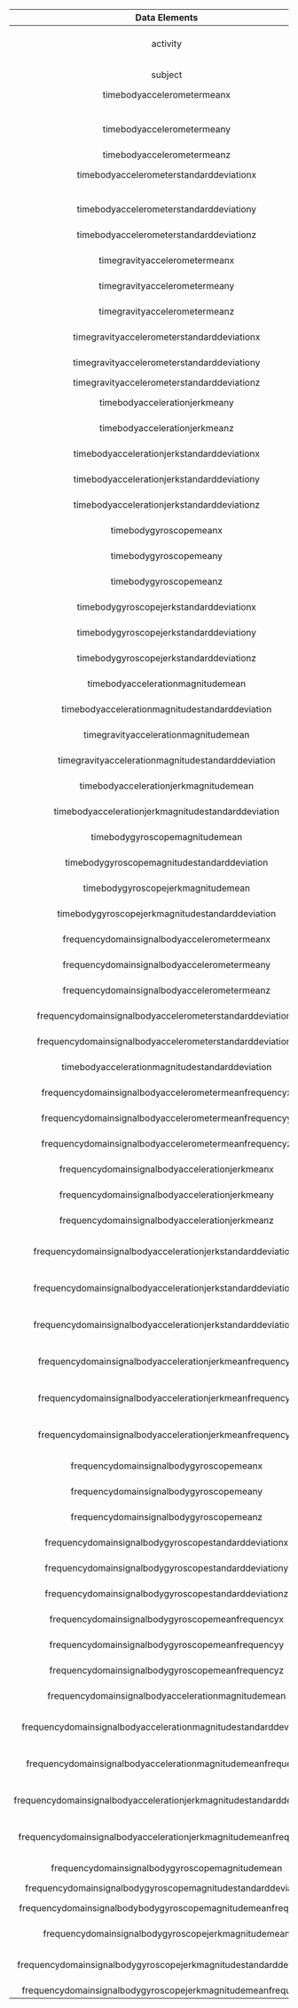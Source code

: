 |                Data Elements               | Type    | Length   | Description                                                                                                                                    |
|:------------------------------------------:|---------|----------|------------------------------------------------------------------------------------------------------------------------------------------------|
| activity                                   | factor  | variable | one of 6 different activities currently engage when the measurement was taken: walking, walking_upstairs, walking_downstairs, standing, laying |
| subject                                    | factor  | 1        | one of a group of 30 volunteers within an age bracket of 19-48 years                                                                           |
|         timebodyaccelerometermeanx         | numeric |          | the mean of the time body accelerometer x-axis measurement                                                                                     |
|                                            |         |          | standardized between -1 and 1                                                                                                                  |
| timebodyaccelerometermeany                 | numeric |          | the mean of the time body accelerometer y-axis measurement standardized between -1 and 1                                                       |
| timebodyaccelerometermeanz                 | numeric |          | the mean of the time body accelerometer z-axis measurement standardized between -1 and 1                                                       |
| timebodyaccelerometerstandarddeviationx    | numeric |          | the standard deviation of the time body accelerometer x-axis                                                                                   |
|                                            |         |          | measurement standardized between -1 and 1             |
| timebodyaccelerometerstandarddeviationy    | numeric |          | the standard deviation of the time body accelerometer y-axis measurement standardized between -1 and 1                                         |
| timebodyaccelerometerstandarddeviationz    | numeric |          | the standard deviation of the time body accelerometer z-axis measurement standardized between -1 and 1                                         |
| timegravityaccelerometermeanx              | numeric |          | the mean of the time gravity accelerometer x-axis measurement standardized between -1 and 1                                                    |
| timegravityaccelerometermeany              | numeric |          | the mean of the time gravity accelerometer y-axis measurement standardized between -1 and 1                                                    |
| timegravityaccelerometermeanz              | numeric |          | the mean of the time gravity accelerometer x-axis measurement standardized between -1 and 1                                                    |
| timegravityaccelerometerstandarddeviationx | numeric |          | the standard deviation of the time gravity accelerometer x-axis measurement standardized between -1 and 1                                      |
| timegravityaccelerometerstandarddeviationy | numeric |          | the standard deviation of the time gravity accelerometer y-axis measurement standardized between -1 and 1                                      |
| timegravityaccelerometerstandarddeviationz | numeric |          |                                                       | timebodyaccelerationjerkmeanx                  | numeric | variable | the mean of the time gravity acceleration jerk x-axis measurement standardized between -1 and 1               |
| timebodyaccelerationjerkmeany                  | numeric | 1        | the mean of the time gravity acceleration jerk y-axis measurement standardized between -1 and 1               |
| timebodyaccelerationjerkmeanz         | numeric |          | the mean of the time gravity acceleration jerk z-axis measurement standardized between -1 and 1               |
| timebodyaccelerationjerkstandarddeviationx     | numeric |          | the standard deviation of the time gravity acceleration jerk x-axis measurement standardized between -1 and 1 |
| timebodyaccelerationjerkstandarddeviationy     | numeric |          | the standard deviation of the time gravity acceleration jerk y-axis measurement standardized between -1 and 1 |
| timebodyaccelerationjerkstandarddeviationz     | numeric |          | the standard deviation of the time gravity acceleration jerk z-axis measurement standardized between -1 and 1 |
| timebodygyroscopemeanx                         | numeric |          | the mean of the time body gyroscope x-axis measurement standardized between -1 and 1                          |
| timebodygyroscopemeany                         | numeric |          | the mean of the time body gyroscope y-axis measurement standardized between -1 and 1                          |
| timebodygyroscopemeanz                         | numeric |          | the mean of the time body gyroscope z-axis measurement standardized between -1 and 1                          |
| timebodygyroscopejerkstandarddeviationx        | numeric |          | the standard deviation of the time body gyroscope x-axis measurement standardized between -1 and 1            |
| timebodygyroscopejerkstandarddeviationy        | numeric |          | the standard deviation of the time body gyroscope y-axis measurement standardized between -1 and 1            |
| timebodygyroscopejerkstandarddeviationz        | numeric |          | the standard deviation of the time body gyroscope z-axis measurement standardized between -1 and 1            |
| timebodyaccelerationmagnitudemean              | numeric |          | the mean of the time body acceleration magnitude measurement standardized between -1 and 1                    |
| timebodyaccelerationmagnitudestandarddeviation | numeric |          | the standard deviation of the time gravity accelerometer z-axis measurement standardized between -1 and 1  |
| timegravityaccelerationmagnitudemean                     | numeric | variable | the mean of the time gravity acceleration magnitude measurement standardized between -1 and 1             |
| timegravityaccelerationmagnitudestandarddeviation        | numeric | 1        | the standard deviation of the time gravity acceleration magnitude measurement standardized between -1 and 1               |
| timebodyaccelerationjerkmagnitudemean          | numeric |          | the mean of the time body acceleration jerk magnitude measurement standardized between -1 and 1            |
| timebodyaccelerationjerkmagnitudestandarddeviation       | numeric |          | the standard deviation of the time body jerk acceleration magnitude measurement standardized between -1 and 1             |
| timebodygyroscopemagnitudemean                           | numeric |          | the mean of the time body gyroscope magnitude measurement standardized between -1 and 1                           |
| timebodygyroscopemagnitudestandarddeviation              | numeric |          | the standard deviation of the time body gyroscope acceleration magnitude measurement standardized between -1 and 1        |
| timebodygyroscopejerkmagnitudemean                       | numeric |          | the mean of the time body gyroscope jerk  magnitude measurement standardized between -1 and 1               |
| timebodygyroscopejerkmagnitudestandarddeviation          | numeric |          | the standard deviation of the time body gyroscope jerk acceleration magnitude measurement standardized between -1 and 1   |
| frequencydomainsignalbodyaccelerometermeanx              | numeric |          | the mean of the frequency domain signal body accelerometer x-axis measurement standardized between -1 and 1               |
| frequencydomainsignalbodyaccelerometermeany              | numeric |          | the mean of the frequency domain signal body accelerometer y-axis measurement standardized between -1 and 1               |
| frequencydomainsignalbodyaccelerometermeanz              | numeric |          | the mean of the frequency domain signal body accelerometer z-axis measurement standardized between -1 and 1               |
| frequencydomainsignalbodyaccelerometerstandarddeviationx | numeric |          | the standard deviation of the frequency domain signal body accelerometer x-axis measurement standardized between -1 and 1 |
| frequencydomainsignalbodyaccelerometerstandarddeviationy | numeric |          | the mean of the frequency domain signal body accelerometer y-axis measurement standardized between -1 and 1               |
| timebodyaccelerationmagnitudestandarddeviation           | numeric |          | the mean of the frequency domain signal body accelerometer z-axis measurement standardized between -1 and 1        
| frequencydomainsignalbodyaccelerometermeanfrequencyx        | numeric | variable | the mean frequency of the frequency domain signal body accelerometer x-axis measurement standardized between -1 and 1         |
| frequencydomainsignalbodyaccelerometermeanfrequencyy        | numeric | 1        | the mean frequency of the frequency domain signal body accelerometer y-axis measurement standardized between -1 and 1         |
| frequencydomainsignalbodyaccelerometermeanfrequencyz    | numeric |          | the mean frequency of the frequency domain signal body accelerometer z-axis measurement standardized between -1 and 1         |
| frequencydomainsignalbodyaccelerationjerkmeanx              | numeric |          | the mean of the frequency domain signal body acceleration jerk x-axis measurement standardized between -1 and 1               |
| frequencydomainsignalbodyaccelerationjerkmeany              | numeric |          | the mean of the frequency domain signal body acceleration jerk y-axis measurement standardized between -1 and 1               |
| frequencydomainsignalbodyaccelerationjerkmeanz              | numeric |          | the mean of the frequency domain signal body acceleration jerk z-axis measurement standardized between -1 and 1               |
| frequencydomainsignalbodyaccelerationjerkstandarddeviationx | numeric |          | the standard deviation of the frequency domain signal body acceleration jerk x-axis measurement standardized between -1 and 1 |
| frequencydomainsignalbodyaccelerationjerkstandarddeviationy | numeric |          | the standard deviation of the frequency domain signal body acceleration jerk y-axis measurement standardized between -1 and 1 |
| frequencydomainsignalbodyaccelerationjerkstandarddeviationz | numeric |          | the standard deviation of the frequency domain signal body acceleration jerk z-axis measurement standardized between -1 and 1 |
| frequencydomainsignalbodyaccelerationjerkmeanfrequencyx     | numeric |          | the mean frequency of the frequency domain signal body acceleration jerk x-axis measurement standardized between -1 and 1     |
| frequencydomainsignalbodyaccelerationjerkmeanfrequencyy     | numeric |          | the mean frequency of the frequency domain signal body acceleration jerk y-axis measurement standardized between -1 and 1     |
| frequencydomainsignalbodyaccelerationjerkmeanfrequencyz     | numeric |          | the mean frequency of the frequency domain signal body acceleration jerk z-axis measurement standardized between -1 and 1     |
| frequencydomainsignalbodygyroscopemeanx                     | numeric |          | the mean of the frequency domain signal body gyroscoping x-axis measurement standardized between -1 and 1                     |
| frequencydomainsignalbodygyroscopemeany                     | numeric |          | the mean frequency of the frequency domain signal body gyroscope jerk x-axis measurement standardized between -1 and 1 
| frequencydomainsignalbodygyroscopemeanz                                 | numeric | variable | the mean of the frequency domain signal body gyroscope z-axis measurement standardized between -1 and 1                               |
| frequencydomainsignalbodygyroscopestandarddeviationx                    | numeric | 1        | the standard deviation of the frequency domain signal body gyroscope x-axis measurement standardized between -1 and 1                 |
| frequencydomainsignalbodygyroscopestandarddeviationy          | numeric |          | the standard deviation of the frequency domain signal body gyroscope y-axis measurement standardized between -1 and 1                 |
| frequencydomainsignalbodygyroscopestandarddeviationz                    | numeric |          | the standard deviation of the frequency domain signal body gyroscope z-axis measurement standardized between -1 and 1                 |
| frequencydomainsignalbodygyroscopemeanfrequencyx                        | numeric |          | the mean frequency of the frequency domain signal body gyroscope x-axis measurement standardized between -1 and 1                     |
| frequencydomainsignalbodygyroscopemeanfrequencyy                        | numeric |          | the mean frequency of the frequency domain signal body gyroscope y-axis measurement standardized between -1 and 1                     |
| frequencydomainsignalbodygyroscopemeanfrequencyz                        | numeric |          | the mean frequency of the frequency domain signal body gyroscope z-axis measurement standardized between -1 and 1                     |
| frequencydomainsignalbodyaccelerationmagnitudemean                      | numeric |          | the mean of the frequency domain signal body acceleration magnitude measurement standardized between -1 and 1                         |
| frequencydomainsignalbodyaccelerationmagnitudestandarddeviation         | numeric |          | the standard deviation of the frequency domain signal body acceleration magnitude measurement standardized between -1 and 1           |
| frequencydomainsignalbodyaccelerationmagnitudemeanfrequency             | numeric |          | the mean frequency of the frequency domain signal body acceleration magnitude measurement standardized between -1 and 1               |
| frequencydomainsignalbodyaccelerationjerkmagnitudestandarddeviation | numeric |          | the standard deviation frequency of the frequency domain signal body acceleration magnitude measurement standardized between -1 and 1 |
| frequencydomainsignalbodyaccelerationjerkmagnitudemeanfrequency     | numeric |          | the mean frequency of the frequency domain signal body acceleration jerk magnitude measurement standardized between -1 and 1          |
| frequencydomainsignalbodygyroscopemagnitudemean                     | numeric |          | the mean of the frequency domain signal body gyroscope magnitude measurement standardized between -1 and 1                            |
| frequencydomainsignalbodygyroscopemagnitudestandarddeviation        | numeric |          | frequencydomainsignalbodyygyroscopemagnitudestandarddeviation                                                                      |
| frequencydomainsignalbodybodygyroscopemagnitudemeanfrequency         | numeric |   | the mean frequency of the frequency domain signal body gyroscope magnitude measurement standardized between -1 and 1           |
| frequencydomainsignalbodygyroscopejerkmagnitudemean              | numeric |   | the mean of the frequency doamain signal body gyroscope jerk magnitude measurement standardized between -1 and 1               |
| frequencydomainsignalbodygyroscopejerkmagnitudestandarddeviation | numeric |   | the standard deviation of the frequency doamain signal body gyroscope jerk magnitude measurement standardized between -1 and 1 |
| frequencydomainsignalbodygyroscopejerkmagnitudemeanfrequency     | numeric |   |                                                                                                                                     |
